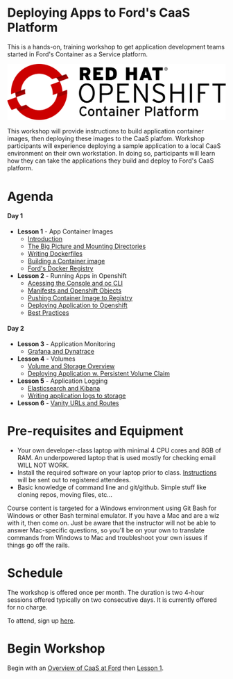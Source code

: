 # Deploying Apps to Ford's CaaS Platform

This is a hands-on, training workshop to get application development teams started in Ford's Container as a Service platform.

![OpenShift Logo](images/OpenShift_Logo.svg)

This workshop will provide instructions to build application container images, then deploying these images to the CaaS platfom. Workshop participants will experience deploying a sample application to a local CaaS environment on their own workstation. In doing so, participants will learn how they can take the applications they build and deploy to Ford's CaaS platform.

# Agenda

#### Day 1

- **Lesson 1** - App Container Images
    - [Introduction](./lesson1.1.md)
    - [The Big Picture and Mounting Directories](./lesson1.2.md)
    - [Writing Dockerfiles](./lesson1.3.md)
    - [Building a Container image](./lesson1.4.md)
    - [Ford's Docker Registry](./lesson1.5.md)
- **Lesson 2** - Running Apps in Openshift
    - [Acessing the Console and oc CLI](./lesson2.1.md)
    - [Manifests and Openshift Objects](./lesson2.2.md)
    - [Pushing Container Image to Registry](./lesson2.3.md)
    - [Deploying Application to Openshift](./lesson2.4.md)
    - [Best Practices](./lesson2.5.md)

#### Day 2

- **Lesson 3** - Application Monitoring
    - [Grafana and Dynatrace](./lesson3.1.md)
- **Lesson 4** - Volumes
    - [Volume and Storage Overview](./lesson4.1.md)
    - [Deploying Application w. Persistent Volume Claim](./lesson4.2.md)
- **Lesson 5** - Application Logging
    - [Elasticsearch and Kibana](./lesson5.1.md)
    - [Writing application logs to storage](./lesson5.2.md)
- **Lesson 6** - [Vanity URLs and Routes](./lesson6.1.md)

<!--
#### Lesson 1, App Container Images
- Setting up the CaaS localdev environment on your workstation.
- Building your first app container image.
- Understanding Ford's container image registry.

#### Lesson 2, Running Apps in CaaS
- Running the app container images that were built in the last lesson in Openshift.
- Managing app container resources.
- Best practices for CaaS apps.

#### Lesson 3, Advanced Topics
- Monitoring app performance.
- Persistent Volume Claims
- Logging with Kibana
- More to come in the future.

- Viewing app logs.
- Utilizing persistent storage options.
- Configuring vanity URLs and TLS security.
- Using Jenkins and other CI/CD tools.
-->

# Pre-requisites and Equipment
- Your own developer-class laptop with minimal 4 CPU cores and 8GB of RAM. An underpowered laptop that is used mostly for checking email WILL NOT WORK.
- Install the required software on your laptop prior to class. [Instructions](workstation-setup.md) will be sent out to registered attendees.
- Basic knowledge of command line and git/github. Simple stuff like cloning repos, moving files, etc...

Course content is targeted for a Windows environment using Git Bash for Windows or other Bash terminal emulator. If you have a Mac and are a wiz with it, then come on. Just be aware that the instructor will not be able to answer Mac-specific questions, so you'll be on your own to translate commands from Windows to Mac and troubleshoot your own issues if things go off the rails.

# Schedule

The workshop is offered once per month. The duration is two 4-hour sessions offered typically on two consecutive days. It is currently offered for no charge.

To attend, sign up [here](https://it2.spt.ford.com/sites/dev/Lists/RegisterForEvent/newform.aspx).

# Begin Workshop

Begin with an [Overview of CaaS at Ford](https://it2.spt.ford.com/sites/dev/Documents/CaaS-At-Ford_Workshop.pptx) then [Lesson 1](./lesson1.1.md).
